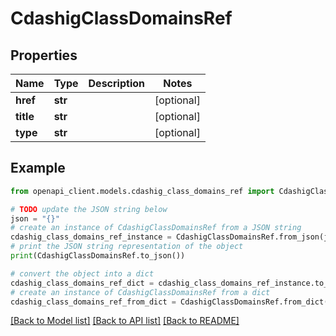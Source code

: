 # CdashigClassDomainsRef


## Properties

Name | Type | Description | Notes
------------ | ------------- | ------------- | -------------
**href** | **str** |  | [optional] 
**title** | **str** |  | [optional] 
**type** | **str** |  | [optional] 

## Example

```python
from openapi_client.models.cdashig_class_domains_ref import CdashigClassDomainsRef

# TODO update the JSON string below
json = "{}"
# create an instance of CdashigClassDomainsRef from a JSON string
cdashig_class_domains_ref_instance = CdashigClassDomainsRef.from_json(json)
# print the JSON string representation of the object
print(CdashigClassDomainsRef.to_json())

# convert the object into a dict
cdashig_class_domains_ref_dict = cdashig_class_domains_ref_instance.to_dict()
# create an instance of CdashigClassDomainsRef from a dict
cdashig_class_domains_ref_from_dict = CdashigClassDomainsRef.from_dict(cdashig_class_domains_ref_dict)
```
[[Back to Model list]](../README.md#documentation-for-models) [[Back to API list]](../README.md#documentation-for-api-endpoints) [[Back to README]](../README.md)



